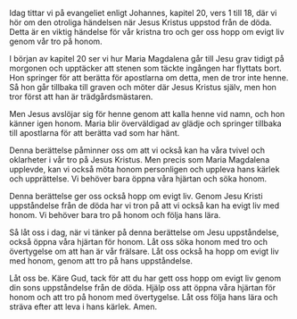 Idag tittar vi på evangeliet enligt Johannes, kapitel 20, vers 1 till 18, där vi hör om den otroliga händelsen när Jesus Kristus uppstod från de döda. Detta är en viktig händelse för vår kristna tro och ger oss hopp om evigt liv genom vår tro på honom.

I början av kapitel 20 ser vi hur Maria Magdalena går till Jesu grav tidigt på morgonen och upptäcker att stenen som täckte ingången har flyttats bort. Hon springer för att berätta för apostlarna om detta, men de tror inte henne. Så hon går tillbaka till graven och möter där Jesus Kristus själv, men hon tror först att han är trädgårdsmästaren.

Men Jesus avslöjar sig för henne genom att kalla henne vid namn, och hon känner igen honom. Maria blir överväldigad av glädje och springer tillbaka till apostlarna för att berätta vad som har hänt.

Denna berättelse påminner oss om att vi också kan ha våra tvivel och oklarheter i vår tro på Jesus Kristus. Men precis som Maria Magdalena upplevde, kan vi också möta honom personligen och uppleva hans kärlek och upprättelse. Vi behöver bara öppna våra hjärtan och söka honom.

Denna berättelse ger oss också hopp om evigt liv. Genom Jesu Kristi uppståndelse från de döda har vi tron på att vi också kan ha evigt liv med honom. Vi behöver bara tro på honom och följa hans lära.

Så låt oss i dag, när vi tänker på denna berättelse om Jesu uppståndelse, också öppna våra hjärtan för honom. Låt oss söka honom med tro och övertygelse om att han är vår frälsare. Låt oss också ha hopp om evigt liv med honom, genom att tro på hans uppståndelse.

Låt oss be. Käre Gud, tack för att du har gett oss hopp om evigt liv genom din sons uppståndelse från de döda. Hjälp oss att öppna våra hjärtan för honom och att tro på honom med övertygelse. Låt oss följa hans lära och sträva efter att leva i hans kärlek. Amen.
